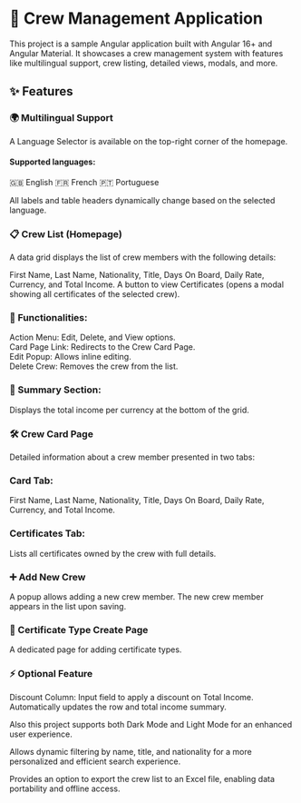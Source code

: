 # 🚢 Crew Management Application
This project is a sample Angular application built with Angular 16+ and Angular Material. It showcases a crew management system with features like multilingual support, crew listing, detailed views, modals, and more. 

## ✨ Features
### 🌍 Multilingual Support
A Language Selector is available on the top-right corner of the homepage.
#### Supported languages:
🇬🇧 English
🇫🇷 French
🇵🇹 Portuguese  

All labels and table headers dynamically change based on the selected language.

### 📋 Crew List (Homepage)
A data grid displays the list of crew members with the following details:

First Name, Last Name, Nationality, Title, Days On Board, Daily Rate, Currency, and Total Income.
A button to view Certificates (opens a modal showing all certificates of the selected crew).

### 🔗 Functionalities:
Action Menu: Edit, Delete, and View options.  
Card Page Link: Redirects to the Crew Card Page.  
Edit Popup: Allows inline editing.  
Delete Crew: Removes the crew from the list.  

### 📝 Summary Section:

Displays the total income per currency at the bottom of the grid.  

### 🛠 Crew Card Page

Detailed information about a crew member presented in two tabs:

### Card Tab:
First Name, Last Name, Nationality, Title, Days On Board, Daily Rate, Currency, and Total Income.
### Certificates Tab:
Lists all certificates owned by the crew with full details.

### ➕ Add New Crew
A popup allows adding a new crew member. The new crew member appears in the list upon saving.

### 📑 Certificate Type Create Page
A dedicated page for adding certificate types.

### ⚡ Optional Feature
Discount Column:
Input field to apply a discount on Total Income.
Automatically updates the row and total income summary.

Also this project supports both Dark Mode and Light Mode for an enhanced user experience.

Allows dynamic filtering by name, title, and nationality for a more personalized and efficient search experience.

Provides an option to export the crew list to an Excel file, enabling data portability and offline access.
